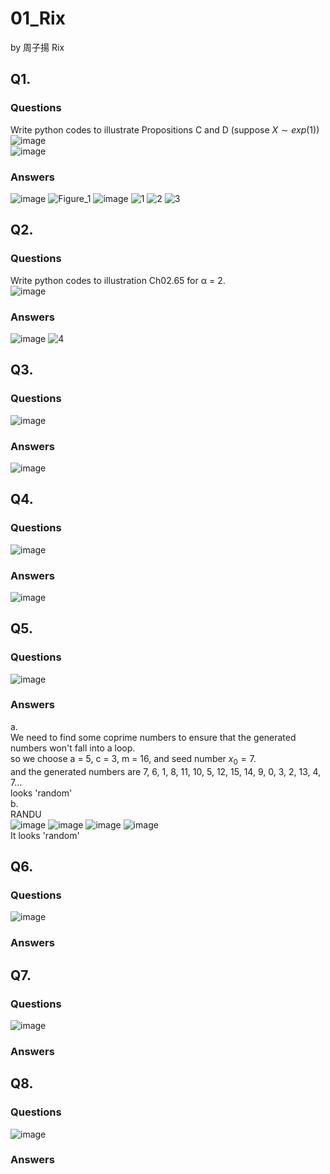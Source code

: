 # 01_Rix

by 周子揚 Rix

## Q1. 

### Questions 

Write python codes to illustrate Propositions C and D (suppose $X\sim exp(1)$)  
![image](https://github.com/user-attachments/assets/440f0b19-087a-45b3-bf30-691e555c702b)  
![image](https://github.com/user-attachments/assets/d240d996-dfe8-4d20-ab16-ee3740f9ea93)

### Answers

![image](https://github.com/user-attachments/assets/f66a033b-dc03-4f0f-ad3a-3a792ced9c49)
![Figure_1](https://github.com/user-attachments/assets/67e9cafc-812d-41d1-952d-b5fbb1423511)
![image](https://github.com/user-attachments/assets/de146f54-2a45-4c0b-b86d-9c506b4ac9ce)
![1](https://github.com/user-attachments/assets/c31e8827-1f09-4553-ad11-6037514ebd6c)
![2](https://github.com/user-attachments/assets/2aa22dd8-e407-4cfa-8c71-875f78b6ec91)
![3](https://github.com/user-attachments/assets/1575a3b4-1ccf-474b-ac2b-d6386e681733)

## Q2. 

### Questions 

Write python codes to illustration Ch02.65 for α = 2.  
![image](https://github.com/user-attachments/assets/be8180d5-c5d3-434e-a10e-0efbd4742f79)

### Answers

![image](https://github.com/user-attachments/assets/4232ae70-5280-4daa-b409-2da68e0cbfde)
![4](https://github.com/user-attachments/assets/ae534b72-6fbd-4b22-895b-b54b3ad41136)

## Q3. 

### Questions 

![image](https://github.com/user-attachments/assets/b5e632ab-3048-4c58-aeaa-2e314b5d143d)

### Answers

![image](https://github.com/user-attachments/assets/f4fcc95e-2384-41b3-a2d6-e1fb7713971f)

## Q4. 

### Questions 

![image](https://github.com/user-attachments/assets/e29f142f-200a-4222-9451-29dcc4cd04de)

### Answers

![image](https://github.com/user-attachments/assets/6651b348-a17d-4e38-95b2-270c240afc59)

## Q5. 

### Questions 

![image](https://github.com/user-attachments/assets/ff45c0f7-5594-43c3-a4f1-aa21149cf166)

### Answers

a.  
We need to find some coprime numbers to ensure that the generated numbers won't fall into a loop.  
so we choose a = 5, c = 3, m = 16, and seed number $x_0 = 7$.  
and the generated numbers are 7, 6, 1, 8, 11, 10, 5, 12, 15, 14, 9, 0, 3, 2, 13, 4, 7...  
looks 'random'  
b.  
RANDU  
![image](https://github.com/user-attachments/assets/106f2f9e-b496-4a97-8248-1461fef7f646)
![image](https://github.com/user-attachments/assets/e3907781-91ab-4297-83e3-2d1d61b2d3b6)
![image](https://github.com/user-attachments/assets/28fff1f1-8a92-4d21-b4dd-1b10c9f4cfb8)
![image](https://github.com/user-attachments/assets/07810a6c-5272-469e-bac7-d371efb2ed26)  
It looks 'random'

## Q6. 

### Questions 

![image](https://github.com/user-attachments/assets/e00e2cca-6f75-4f4b-a6cd-65324c1975a7)

### Answers



## Q7. 

### Questions 

![image](https://github.com/user-attachments/assets/e83745ed-a711-42c0-a065-1cc0e58f720e)

### Answers



## Q8. 

### Questions 

![image](https://github.com/user-attachments/assets/c12aa6f1-ffd9-4b53-919d-0ee1aee17325)

### Answers

